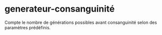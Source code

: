 # generateur-consanguinité
Compte le nombre de générations possibles avant consanguinité selon des paramètres prédéfinis.
